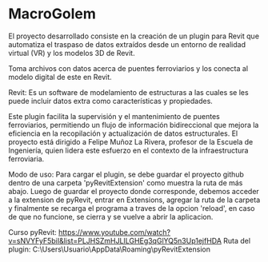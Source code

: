 # MacroGolem
El proyecto desarrollado consiste en la creación de un plugin para Revit que automatiza el traspaso de datos extraídos desde un entorno de realidad virtual (VR) y los modelos 3D de Revit.

Toma archivos con datos acerca de puentes ferroviarios y los conecta al modelo digital de este en Revit.

Revit: Es un software de modelamiento de estructuras a las cuales se les puede incluir datos extra como características y propiedades.

Este plugin facilita la supervisión y el mantenimiento de puentes ferroviarios, permitiendo un flujo de información bidireccional que mejora la eficiencia en la recopilación y actualización de datos estructurales. El proyecto está dirigido a Felipe Muñoz La Rivera, profesor de la Escuela de Ingeniería, quien lidera este esfuerzo en el contexto de la infraestructura ferroviaria.

Modo de uso:
Para cargar el plugin, se debe guardar el proyecto github dentro de una carpeta 'pyRevitExtension' como muestra la ruta de más abajo. Luego de guardar el proyecto donde corresponde, debemos acceder a la extension de pyRevit, entrar en Extensions, agregar la ruta de la carpeta y finalmente se recarga el programa a traves de la opcion 'reload', en caso de que no funcione, se cierra y se vuelve a abrir la aplicacion.

Curso pyRevit: https://www.youtube.com/watch?v=sNVYFyF5biI&list=PLJHSZmHJLILGHEg3qGlYQ5n3Up1ejfHDA
Ruta del plugin: C:\Users\Usuario\AppData\Roaming\pyRevitExtension
